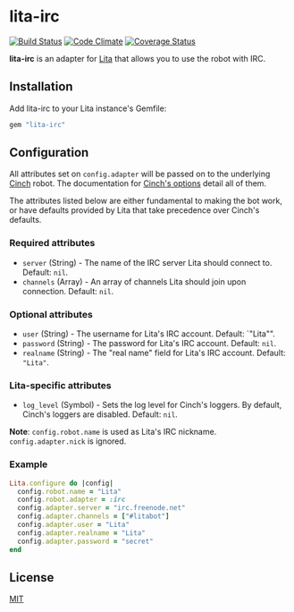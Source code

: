 # lita-irc

[![Build Status](https://travis-ci.org/jimmycuadra/lita-irc.png?branch=master)](https://travis-ci.org/jimmycuadra/lita-irc)
[![Code Climate](https://codeclimate.com/github/jimmycuadra/lita-irc.png)](https://codeclimate.com/github/jimmycuadra/lita-irc)
[![Coverage Status](https://coveralls.io/repos/jimmycuadra/lita-irc/badge.png)](https://coveralls.io/r/jimmycuadra/lita-irc)

**lita-irc** is an adapter for [Lita](https://github.com/jimmycuadra/lita) that allows you to use the robot with IRC.

## Installation

Add lita-irc to your Lita instance's Gemfile:

``` ruby
gem "lita-irc"
```

## Configuration

All attributes set on `config.adapter` will be passed on to the underlying [Cinch](https://github.com/cinchrb/cinch) robot. The documentation for [Cinch's options](http://rubydoc.info/github/cinchrb/cinch/file/docs/bot_options.md) detail all of them.

The attributes listed below are either fundamental to making the bot work, or have defaults provided by Lita that take precedence over Cinch's defaults.

### Required attributes

* `server` (String) - The name of the IRC server Lita should connect to. Default: `nil`.
* `channels` (Array<String>) - An array of channels Lita should join upon connection. Default: `nil`.

### Optional attributes

* `user` (String) - The username for Lita's IRC account. Default: `"Lita"".
* `password` (String) - The password for Lita's IRC account. Default: `nil`.
* `realname` (String) - The "real name" field for Lita's IRC account. Default: `"Lita"`.

### Lita-specific attributes

* `log_level` (Symbol) - Sets the log level for Cinch's loggers. By default, Cinch's loggers are disabled. Default: `nil`.

**Note**: `config.robot.name` is used as Lita's IRC nickname. `config.adapter.nick` is ignored.

### Example

``` ruby
Lita.configure do |config|
  config.robot.name = "Lita"
  config.robot.adapter = :irc
  config.adapter.server = "irc.freenode.net"
  config.adapter.channels = ["#litabot"]
  config.adapter.user = "Lita"
  config.adapter.realname = "Lita"
  config.adapter.password = "secret"
end
```

## License

[MIT](http://opensource.org/licenses/MIT)
